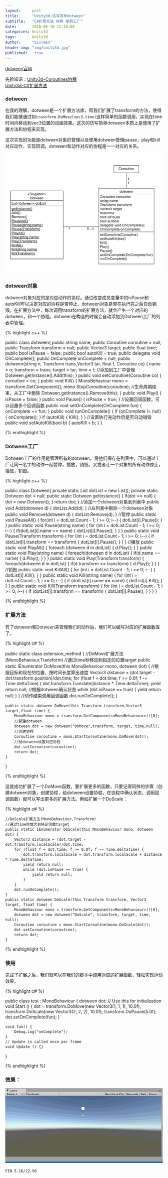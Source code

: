 ```yaml
---
layout:     post
title:      "Unity3d-仿写简单dotween"
subtitle:   "C#扩展方法 协程 单例工厂"
date:       2016-05-16 22:16:00
categories: Unity3d
tags:       Unity3d
author:     "SixTeen"
header-img: "img/unity3d.jpg"
published:   true
---
```


[dotween官网](http://dotween.demigiant.com/getstarted.php)

先验知识：[Unity3d-Coroutines协程](/unity3d/unity3d_Coroutines)<br/>[Unity3d-C#扩展方法](/unity3d/unity3d_extension_method)

### dotween

在我的理解，dotween是一个扩展方法库，帮我们扩展了transform的方法，使得我们能够通过如```transform.DoMove(vec3,time)```这样简单的函数调用，实现在time时间内移动到vec3位置的动画效果。这次的仿写简单dotween本质上是使用了扩展方法和协程来实现。

这次实现的功能是dotween对象的管理以及使用dotween管理pause，play和kill对应动作，实现回调。dotween和动作对应的协程是一一对应的关系。

![uml](/img/unity3d/Dotween/uml.png)

### dotween对象

dotween对象对应的是对应动作的协程。通过改变成员变量中的isPause和autoKill可以决定对应的协程是否停止，dotween对象是否在执行完之后自动销毁。在扩展方法中，每次调用transform的扩展方法，就会产生一个对应的dotween，和一个协程。dotween在构造的时候会自动添加到Dotween工厂的列表中管理。

{% highlight c++ %}

public class dotween{
    public string name;
    public Coroutine coroutine = null;
    public Transform transform = null;
    public Vector3 target;
    public float time;
    public bool isPause = false;
    public bool autoKill = true;
    public delegate void OnComplete();
    public OnComplete onComplete = null;
    public dotween(string n, Transform trans,Vector3 tar, float t, Coroutine co) {
        name = n;
        transform = trans;
        target = tar;
        time = t;
        //添加到工厂中管理
        Dotween.getInstance().Add(this);
    }
    public void setCoroutine(Coroutine co) {
        coroutine = co;
    }
    public void Kill() {
        MonoBehaviour mono = transform.GetComponent<MonoBehaviour>();
        mono.StopCoroutine(coroutine);
        //生命周期结束，从工厂中删除
        Dotween.getInstance().Remove(this);
    }
    public void Play() {
        isPause = false;
    }
    public void Pause() {
        isPause = true;
    }
    //设置回调函数，可以设置多个回调函数
    public void setOnComplete(OnComplete fun) {
        onComplete += fun;
    }
    public void runOnComplete() {
        if (onComplete != null) {
            onComplete();
        }
        if (autoKill) {
            Kill();
        }
    }
    //设置执行完动作后是否自动销毁
    public void setAutoKill(bool b) {
        autoKill = b;
    }
}

{% endhighlight %}

### Dotween工厂

Dotween工厂的作用是管理所有的dotween，将他们保存在列表中，可以通过工厂让同一名字的动作一起暂停，播放，销毁。又或者让一个对象的所有动作停止，播放，销毁。

{% highlight c++ %}

public class Dotween{
    private static List<dotween> dotList = new List<dotween>();
    private static Dotween dot = null;
    public static Dotween getInstance() {
        if(dot == null) {
            dot = new Dotween();
        }
        return dot;
    }
    //添加一个dotween对象到列表中
    public void Add(dotween d) {
        dotList.Add(d);
    }
    //从列表中删除一个dotween对象
    public void Remove(dotween d) {
        dotList.Remove(d);
    }
    //暂停
    public static void PauseAll() {
        for(int i = dotList.Count - 1; i >= 0; i--) {
            dotList[i].Pause();
        }
    }
    public static void Pause(string name) {
        for (int i = dotList.Count - 1; i >= 0; i--) {
            if(dotList[i].name == name) {
                dotList[i].Pause();
            }
        }
    }
    public static void Pause(Transform transform) {
        for (int i = dotList.Count - 1; i >= 0; i--) {
            if (dotList[i].transform == transform) {
                dotList[i].Pause();
            }
        }
    }
    //播放
    public static void PlayAll() {
        foreach (dotween d in dotList) {
            d.Play();
        }
    }
    public static void Play(string name) {
        foreach(dotween d in dotList) {
            if(d.name == name) {
                d.Play();
            }
        }
    }
    public static void Play(Transform transform) {
        foreach(dotween d in dotList) {
            if(d.transform == transform) {
                d.Play();
            }
        }
    }
    //销毁
    public static void KillAll() {
        for (int i = dotList.Count - 1; i >= 0; i--) {
            dotList[i].Kill();
        }
    }
    public static void Kill(string name) {
        for (int i = dotList.Count - 1; i >= 0; i--) {
            if (dotList[i].name == name) {
                dotList[i].Kill();
            }
        }
    }
    public static void Kill(Transform transform) {
        for (int i = dotList.Count - 1; i >= 0; i--) {
            if (dotList[i].transform == transform) {
                dotList[i].Pause();
            }
        }
    }
}

{% endhighlight %}

### 扩展方法

有了dotween和Dotween来管理我们的动作后，我们可以编写对应的扩展函数库了。

{% highlight c# %}

public static class extension_method {
    //DoMove扩展方法(MonoBehaviour,Transform)
    //通过time秒移动到指定的位置target
    public static IEnumerator DoMove(this MonoBehaviour mono, dotween dot) {
        //根据目标和现在的位置，按时间长度算出速度
        Vector3 distance = (dot.target - dot.transform.position)/dot.time;
        for (float f = dot.time; f >= 0.0f; f -= Time.deltaTime) {
            dot.transform.Translate(distance * Time.deltaTime);
            yield return null;
            //根据dotween确认状态
            while (dot.isPause == true) {
                yield return null;
            }
        }
        //动作结束调用回调函数
        dot.runOnComplete();
    }

    public static dotween DoMove(this Transform transform,Vector3 target,float time) {
        MonoBehaviour mono = transform.GetComponents<MonoBehaviour>()[0];
        //新建dotween
        dotween dot = new dotween("DoMove",transform, target, time,null);
        //创建协程
        Coroutine coroutine = mono.StartCoroutine(mono.DoMove(dot));
        //给dotween设置对应协程
        dot.setCoroutine(coroutine);
        return dot;
    }
}

{% endhighlight %}

这就成功扩展了一个DoMove函数，要扩展更多的函数，只要记得同样的步骤（创建dotween对象，创建协程，给dotween设置协程，在协程中确认状态，调用回调函数）就可以写出更多的扩展方法。例如扩展一个DoScale：

{% highlight c# %}

    //DoScale扩展方法(MonoBehaviour,Transform)
    //通过time秒放大到特定倍数target
    public static IEnumerator DoScale(this MonoBehaviour mono, dotween dot) {
        Vector3 distance = (dot.target - dot.transform.localScale)/dot.time;
        for (float f = dot.time; f >= 0.0f; f -= Time.deltaTime) {
            dot.transform.localScale = dot.transform.localScale + distance * Time.deltaTime;
            yield return null;
            while (dot.isPause == true) {
                yield return null;
            }
        }
        dot.runOnComplete();
    }
    public static dotween DoScale(this Transform transform, Vector3 target, float time) {
        MonoBehaviour mono = transform.GetComponents<MonoBehaviour>()[0];
        dotween dot = new dotween("DoScale", transform, target, time, null);
        Coroutine coroutine = mono.StartCoroutine(mono.DoScale(dot));
        dot.setCoroutine(coroutine);
        return dot;
    }

{% endhighlight %}

### 使用

完成了扩展之后，我们就可以在我们的脚本中调用对应的扩展函数，轻松实现运动效果。

{% highlight c# %}

public class test : MonoBehaviour {
    dotween dot;
    // Use this for initialization
    void Start () {
        dot = transform.DoMove(new Vector3(1, 1, 1), 10.0f);
        transform.DoScale(new Vector3(2, 2, 2), 10.0f);
        transform.DoPause(5.0f);
        dot.setOnComplete(fun);
    }
    
    void fun() {
        Debug.Log("onComplete");
    }
    // Update is called once per frame
    void Update () {}
}

{% endhighlight %}

### 效果：

![result](/img/unity3d/Dotween/result.gif)

    FIN 5.16/22.50